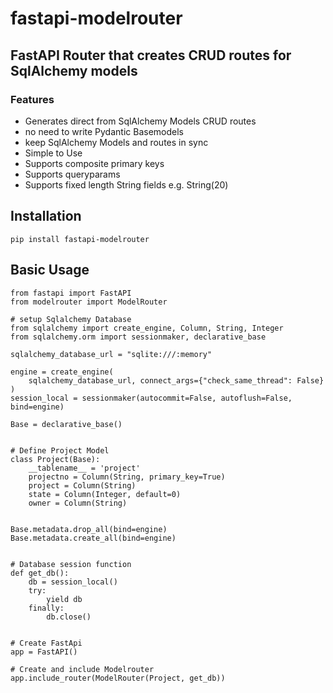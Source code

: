 # fastapi-modelrouter

## FastAPI Router that creates CRUD routes for SqlAlchemy models

### Features

- Generates direct from SqlAlchemy Models CRUD routes
- no need to write Pydantic Basemodels
- keep SqlAlchemy Models and routes in sync
- Simple to Use
- Supports composite primary keys
- Supports queryparams
- Supports fixed length String fields e.g. String(20)


## Installation
```
pip install fastapi-modelrouter
```

## Basic Usage
```
from fastapi import FastAPI
from modelrouter import ModelRouter

# setup Sqlalchemy Database
from sqlalchemy import create_engine, Column, String, Integer
from sqlalchemy.orm import sessionmaker, declarative_base

sqlalchemy_database_url = "sqlite:///:memory"

engine = create_engine(
    sqlalchemy_database_url, connect_args={"check_same_thread": False}
)
session_local = sessionmaker(autocommit=False, autoflush=False, bind=engine)

Base = declarative_base()


# Define Project Model
class Project(Base):
    __tablename__ = 'project'
    projectno = Column(String, primary_key=True)
    project = Column(String)
    state = Column(Integer, default=0)
    owner = Column(String)


Base.metadata.drop_all(bind=engine)
Base.metadata.create_all(bind=engine)


# Database session function
def get_db():
    db = session_local()
    try:
        yield db
    finally:
        db.close()


# Create FastApi
app = FastAPI()

# Create and include Modelrouter 
app.include_router(ModelRouter(Project, get_db))
```






